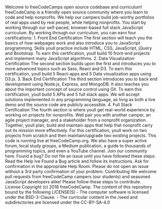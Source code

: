 Welcome to freeCodeCamps open source codebase and curriculum! freeCodeCamp is a friendly open source community where you learn to code and help nonprofits. We help our campers build job-worthy portfolios of real apps used by real people, while helping nonprofits. You start by working through our self-paced, browser-based full stack JavaScript curriculum. By working through our curriculum, you can earn four certifications: 1. Front End Certification The first section will teach you the basics of how webpages work and also introduce you to JavaScript programming. Skills youll practice include HTML, CSS, JavaScript, jQuery and Bootstrap. To earn this certification, youll build 10 front-end projects and implement many JavaScript algorithms. 2. Data Visualization Certification The second section builds upon the first and introduces you to more advanced topics such as Sass, React and D3. To earn this certification, youll build 5 React-apps and 5 Data visualization apps using D3.js. 3. Back End Certification The third section introduces you to back end development using Node.js, Express, and MongoDB. It also teaches you about the important concept of source control using Git. To earn this certification, youll build 5 APIs and 5 full stack apps. We will accept solutions implemented in any programming language, as long as both a live demo and the source code are publicly accessible. 4. Full Stack Certification The fourth section is where youll get real-world experience by working on projects for nonprofits. Well pair you with another camper, an agile project manager, and a stakeholder from a nonprofit organization. Together, youll plan, build and maintain apps that help that nonprofit carry out its mission more effectively. For this certification, youll work on two projects from scratch and then maintain/upgrade two existing projects. This code is running live at freeCodeCamp.org. We also have a super active forum, local study groups, a Medium publication, a guide to thousands of programming topics, and even a YouTube channel. Join our community here. Found a bug? Do not file an issue until you have followed these steps: Read the Help Ive Found a Bug article and follow its instructions. Ask for confirmation in the appropriate Help Room. Please do not open an issue without a 3rd party confirmation of your problem. Contributing We welcome pull requests from freeCodeCamp campers (our students) and seasoned JavaScript developers alike! Please follow these steps to contribute. License Copyright (c) 2018 freeCodeCamp. The content of this repository bound by the following LICENSE(S) - The computer software is licensed under the BSD-3-Clause. - The curricular content in the /seed and subdirectories are licensed under the CC-BY-SA-4.0